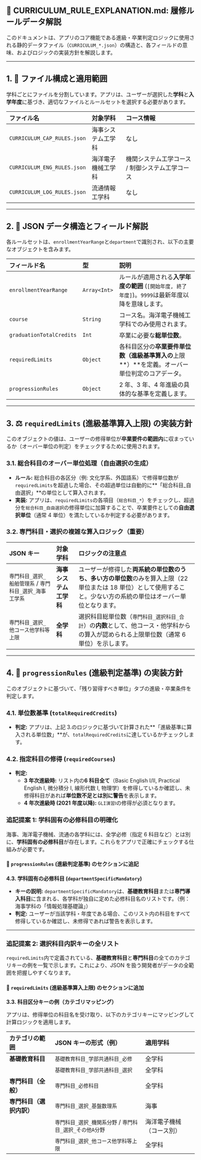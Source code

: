 ## 📄 CURRICULUM_RULE_EXPLANATION.md: 履修ルールデータ解説

このドキュメントは、アプリのコア機能である進級・卒業判定ロジックに使用される静的データファイル（`CURRICULUM_*.json`）の構造と、各フィールドの意味、およびロジックの実装方針を解説します。

---

## 1. 📂 ファイル構成と適用範囲

学科ごとにファイルを分割しています。アプリは、ユーザーが選択した**学科**と**入学年度**に基づき、適切なファイルとルールセットを選択する必要があります。

| ファイル名                  | 対象学科           | コース情報                                      |
| :-------------------------- | :----------------- | :---------------------------------------------- |
| `CURRICULUM_CAP_RULES.json` | 海事システム工学科 | なし                                            |
| `CURRICULUM_ENG_RULES.json` | 海洋電子機械工学科 | 機関システム工学コース / 制御システム工学コース |
| `CURRICULUM_LOG_RULES.json` | 流通情報工学科     | なし                                            |

---

## 2. 🧱 JSON データ構造とフィールド解説

各ルールセットは、`enrollmentYearRange`と`department`で識別され、以下の主要なオブジェクトを含みます。

| フィールド名             | 型           | 説明                                                                                              |
| :----------------------- | :----------- | :------------------------------------------------------------------------------------------------ |
| `enrollmentYearRange`    | `Array<Int>` | ルールが適用される**入学年度の範囲** (`[開始年度, 終了年度]`)。`9999`は最新年度以降を意味します。 |
| `course`                 | `String`     | コース名。海洋電子機械工学科でのみ使用されます。                                                  |
| `graduationTotalCredits` | `Int`        | 卒業に必要な**総単位数**。                                                                        |
| `requiredLimits`         | `Object`     | 各科目区分の**卒業要件単位数（進級基準算入の**上限**）**を定義。オーバー単位判定のコアデータ。    |
| `progressionRules`       | `Object`     | 2 年、3 年、4 年進級の具体的な基準を定義します。                                                  |

---

## 3. ⚖️ `requiredLimits` (進級基準算入上限) の実装方針

このオブジェクトの値は、ユーザーの修得単位が**卒業要件の範囲内**に収まっているか（オーバー単位の判定）をチェックするために使用されます。

### 3.1. 総合科目のオーバー単位処理（自由選択の生成）

- **ルール:** 総合科目の各区分（例: 文化学系、外国語系）で修得単位数が`requiredLimits`を超過した場合、その超過単位は自動的に**「総合科目\_自由選択」**の単位として算入されます。
- **実装:** アプリは、`requiredLimits`の各項目（`総合科目_*`）をチェックし、超過分を`総合科目_自由選択`の修得単位に加算することで、卒業要件としての**自由選択単位**（通常 4 単位）を満たしているか判定する必要があります。

### 3.2. 専門科目・選択の複雑な算入ロジック（重要）

| JSON キー                                               | 対象学科               | ロジックの注意点                                                                                                                                                    |
| :------------------------------------------------------ | :--------------------- | :------------------------------------------------------------------------------------------------------------------------------------------------------------------ |
| `専門科目_選択_船舶管理系` / `専門科目_選択_海事工学系` | **海事システム工学科** | ユーザーが修得した**両系統の単位数のうち、多い方の単位数**のみを算入上限（22 単位または 18 単位）として使用すること。少ない方の系統の単位はオーバー単位となります。 |
| `専門科目_選択_他コース他学科等上限`                    | **全学科**             | 選択科目総単位数（`専門科目_選択科目_合計`）の**内数**として、他コース・他学科からの算入が認められる上限単位数（通常 6 単位）を示します。                           |

---

## 4. 🚀 `progressionRules` (進級判定基準) の実装方針

このオブジェクトに基づいて、「残り習得すべき単位」タブの進級・卒業条件を判定します。

### 4.1. 単位数基準 (`totalRequiredCredits`)

- **判定:** アプリは、上記 3.のロジックに基づいて計算された**「進級基準に算入される単位数」**が、`totalRequiredCredits`に達しているかチェックします。

### 4.2. 指定科目の修得 (`requiredCourses`)

- **判定:**
  - **3 年次進級時:** リスト内の**6 科目全て**（Basic English I/II, Practical English I, 微分積分 Ⅰ, 線形代数 Ⅰ, 物理学）を修得しているか確認し、未修得科目があれば**単位数不足とは別に警告**を表示します。
  - **4 年次進級時 (2021 年度以降):** `GLI演習Ⅰ`の修得が必須となります。

### 追記提案 1: 学科固有の必修科目の明確化

海事、海洋電子機械、流通の各学科には、全学必修（指定 6 科目など）とは別に、**学科固有の必修科目**が存在します。これらをアプリで正確にチェックする仕組みが必要です。

#### 🚀 `progressionRules` (進級判定基準) のセクションに追記

**4.3. 学科固有の必修科目 (`departmentSpecificMandatory`)**

- **キーの説明:** `departmentSpecificMandatory`は、**基礎教育科目**または**専門導入科目**に含まれる、各学科が独自に定めた必修科目名のリストです。（例：海事学科の「情報処理基礎論」）
- **判定:** ユーザーが当該学科・年度である場合、このリスト内の科目をすべて修得しているか確認し、未修得であれば警告を表示します。

---

### 追記提案 2: 選択科目内訳キーの全リスト

`requiredLimits`内で定義されている、**基礎教育科目**と**専門科目**の全てのカテゴリキーの例を一覧で示します。これにより、JSON を扱う開発者がデータの全範囲を把握しやすくなります。

#### 📝 `requiredLimits` (進級基準算入上限) のセクションに追加

**3.3. 科目区分キーの例（カテゴリマッピング）**

アプリは、修得単位の科目名を受け取り、以下のカテゴリキーにマッピングして計算ロジックを適用します。

| カテゴリの範囲           | JSON キーの形式（例）                                    | 適用学科                 |
| :----------------------- | :------------------------------------------------------- | :----------------------- |
| **基礎教育科目**         | `基礎教育科目_学部共通科目_必修`                         | 全学科                   |
|                          | `基礎教育科目_学部共通科目_選択`                         | 全学科                   |
| **専門科目（全般）**     | `専門科目_必修科目`                                      | 全学科                   |
| **専門科目（選択内訳）** | `専門科目_選択_基盤数理系`                               | 海事                     |
|                          | `専門科目_選択_機関系分野` / `専門科目_選択_その他A分野` | 海洋電子機械（コース別） |
|                          | `専門科目_選択_他コース他学科等上限`                     | 全学科                   |
